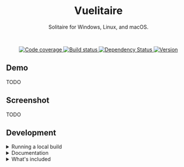 <h1 align="center">Vuelitaire</h1>
<p align="center">Solitaire for Windows, Linux, and macOS.</p>

<br>

<p align="center">
  <a href="https://codecov.io/gh/jshor/vuelitaire">
    <img src="https://img.shields.io/codecov/c/github/jshor/vuelitaire?logo=codecov&style=for-the-badge"
      alt="Code coverage">
  </a>

  <a href="hhttps://travis-ci.org/jshor/vuelitaire">
    <img src="https://img.shields.io/travis/jshor/vuelitaire?logo=travis&style=for-the-badge"
      alt="Build status">
  </a>

  <a href="https://david-dm.org/jshor/vuelitaire#info=dependencies">
    <img src="https://img.shields.io/david/jshor/vuelitaire?style=for-the-badge"
      alt="Dependency Status">
  </a>

  <a href="https://github.com/jshor/tycho/releases/">
    <img src="https://img.shields.io/github/package-json/v/jshor/vuelitaire?logo=github&style=for-the-badge"
    alt="Version">
  </a>
</p>

## Demo

TODO

## Screenshot

TODO

## Development

<details><summary>Running a local build</summary>
<p>

After cloning this project:

1. Navigate to the root of vuelitaire
2. Run `yarn` to install dependencies
3. Run `yarn dev`

This will open an Electron instance of the app.

</p>
</details>

<details><summary>Documentation</summary>
<p>

Documentation for the app is generated using [TypeDoc](https://typedoc.org/).

To open the the documentation in your browser:

```sh
yarn typedoc
```

</p>
</details>

<details><summary>What's included</summary>
<p>

After cloning this project:

1. Navigate to the root of vuelitaire
2. Run `yarn` to install dependencies
3. Run `yarn dev`

This will open an Electron instance of the app.

</p>
</details>
